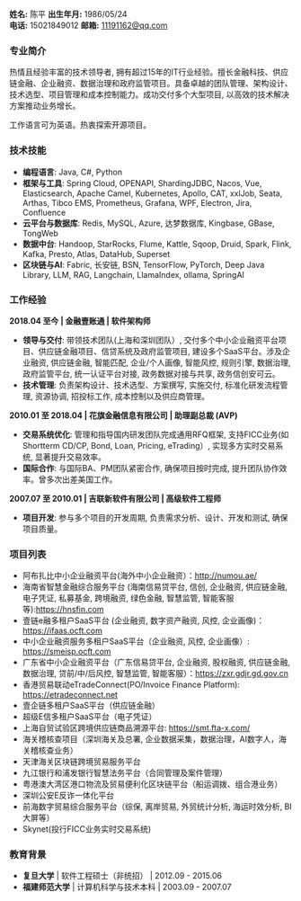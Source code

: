 **姓名:** 陈平  **出生年月:** 1986/05/24  
**电话:** 15021849012  **邮箱:** 11191162@qq.com  

### 专业简介
热情且经验丰富的技术领导者, 拥有超过15年的IT行业经验。擅长金融科技、供应链金融、企业融资、数据治理和政府监管项目。具备卓越的团队管理、架构设计、技术选型、项目管理和成本控制能力。成功交付多个大型项目, 以高效的技术解决方案推动业务增长。

工作语言可为英语。热衷探索开源项目。

### 技术技能
- **编程语言**: Java, C#, Python
- **框架与工具**: Spring Cloud, OPENAPI, ShardingJDBC, Nacos, Vue, Elasticsearch, Apache Camel, Kubernetes, Apollo, CAT, xxlJob, Seata, Arthas, Tibco EMS, Prometheus, Grafana, WPF, Electron, Jira, Confluence
- **云平台与数据库**: Redis, MySQL, Azure, 达梦数据库, Kingbase, GBase, TongWeb
- **数据中台**: Handoop, StarRocks, Flume, Kattle, Sqoop, Druid, Spark, Flink, Kafka, Presto, Atlas, DataHub, Superset
- **区块链与AI**: Fabric, 长安链, BSN, TensorFlow, PyTorch, Deep Java Library, LLM, RAG, Langchain, LlamaIndex, ollama, SpringAI

### 工作经验
**2018.04 至今 | 金融壹账通 | 软件架构师**

- **领导与交付**: 带领技术团队(上海和深圳团队）, 交付多个中小企业融资平台项目、供应链金融项目、信贷系统及政府监管项目, 建设多个SaaS平台。涉及企业融资, 供应链金融, 智能匹配, 企业/个人画像, 智能风控, 规则引擎, 数据治理, 政府监管平台, 统一认证平台对接, 政务数据对接与共享, 政务信创安可云。
- **技术管理**: 负责架构设计、技术选型、方案撰写, 实施交付, 标准化研发流程管理, 资源协调, 招投标工作, 成本控制以及供应商管理。

**2010.01 至 2018.04 | 花旗金融信息有限公司 | 助理副总裁 (AVP)**

- **交易系统优化**: 管理和指导国内研发团队完成通用RFQ框架, 支持FICC业务(如Shortterm CD/CP, Bond, Loan, Pricing, eTrading）, 实现多方实时交易系统, 显著提升交易效率。
- **国际合作**: 与国际BA、PM团队紧密合作, 确保项目按时完成, 提升团队协作效率。曾多次出差美国工作。

**2007.07 至 2010.01 | 吉联新软件有限公司 | 高级软件工程师**
- **项目开发**: 参与多个项目的开发周期, 负责需求分析、设计、开发和测试, 确保项目质量。

### 项目列表
* 阿布扎比中小企业融资平台(海外中小企业融资）：http://numou.ae/
* 海南省智慧金融综合服务平台 (海南信易贷平台, 信创, 企业融资, 供应链金融, 电子凭证, 私募基金, 跨境融资, 绿色金融, 智慧监管, 智能客服等):https://hnsfin.com
* 壹链e融多租户SaaS平台 (企业融资, 数字资产融资, 风控, 企业画像)：https://ifaas.ocft.com
* 中小企业融资服务多租户SaaS平台（企业融资, 风控, 企业画像）: https://smeisp.ocft.com
* 广东省中小企业融资平台（广东信易贷平台,  企业融资, 股权融资, 供应链金融, 数据治理, 贷前/中/后风控, 智慧监管, 智能客服）：https://zxr.gdjr.gd.gov.cn
* 香港贸易联动eTradeConnect(PO/Invoice Finance Platform): https://etradeconnect.net
* 壹企链多租户SaaS平台（供应链金融）
* 超级E信多租户SaaS平台（电子凭证）
* 上海自贸试验区跨境供应链商品溯源平台: https://smt.fta-x.com/
* 海关稽核查项目（深圳海关及总署, 企业数据采集，数据治理，AI数字人，海关稽核查业务）
* 天津海关区块链跨境贸易服务平台
* 九江银行和浦发银行智慧法务平台（合同管理及案件管理）
* 粤港澳大湾区港口物流及贸易便利化区块链平台（船运调拨、组合港业务）
* 深圳公安E反诈一体化平台
* 前海数字贸易综合服务平台（综保, 离岸贸易, 外贸统计分析, 海运时效分析,  BI大屏等）
* Skynet(投行FICC业务实时交易系统)

### 教育背景
- **复旦大学** | 软件工程硕士（非统招） | 2012.09 - 2015.06
- **福建师范大学** | 计算机科学与技术本科 | 2003.09 - 2007.07
